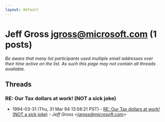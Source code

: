 ```yaml
---
layout: default
---
```


# Jeff Gross <jgross@microsoft.com> (1 posts)

_Be aware that many list participants used multiple email addresses over their time active on the list. As such this page may not contain all threads available._

## Threads

### RE:  Our Tax dollars at work! (NOT a sick joke)
+ 1994-03-31 (Thu, 31 Mar 94 13:58:21 PST) - [RE:  Our Tax dollars at work! (NOT a sick joke)](/archive/1994/03/3bded069a125941efd66680eee014faaab1a96c63e140aa65a449fb218d79b18) - _Jeff Gross \<jgross@microsoft.com\>_

